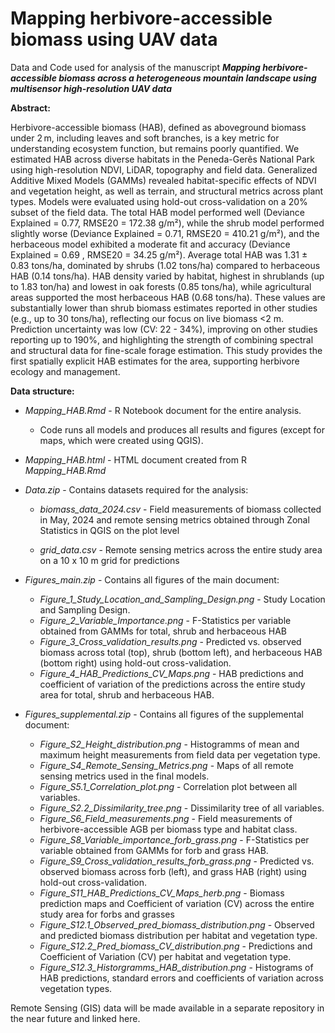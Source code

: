 # Mapping herbivore-accessible biomass using UAV data
Data and Code used for analysis of the manuscript ***Mapping herbivore-accessible biomass across a heterogeneous mountain landscape using multisensor high-resolution UAV data***

**Abstract:**

Herbivore-accessible biomass (HAB), defined as aboveground biomass under 2 m, including leaves and soft branches, is a key metric for understanding ecosystem function, but remains poorly quantified. We estimated HAB across diverse habitats in the Peneda-Gerês National Park using high-resolution NDVI, LiDAR, topography and field data. Generalized Additive Mixed Models (GAMMs) revealed habitat-specific effects of NDVI and vegetation height, as well as terrain, and structural metrics across plant types. Models were evaluated using hold-out cross-validation on a 20% subset of the field data. The total HAB model performed well (Deviance Explained = 0.77, RMSE20 = 172.38 g/m²), while the shrub model performed slightly worse (Deviance Explained = 0.71, RMSE20 = 410.21 g/m²), and the herbaceous model exhibited a moderate fit and accuracy (Deviance Explained = 0.69 , RMSE20 = 34.25 g/m²). Average total HAB was 1.31 ± 0.83 tons/ha, dominated by shrubs (1.02 tons/ha) compared to herbaceous HAB (0.14 tons/ha). HAB density varied by habitat, highest in shrublands (up to 1.83 ton/ha) and lowest in oak forests (0.85 tons/ha), while agricultural areas supported the most herbaceous HAB (0.68 tons/ha). These values are substantially lower than shrub biomass estimates reported in other studies (e.g., up to 30 tons/ha), reflecting our focus on live biomass <2 m. Prediction uncertainty was low (CV: 22 - 34%), improving on other studies reporting up to 190%, and highlighting the strength of combining spectral and structural data for fine-scale forage estimation. This study provides the first spatially explicit HAB estimates for the area, supporting herbivore ecology and management.

**Data structure:**

- *Mapping_HAB.Rmd* - R Notebook document for the entire analysis.
  - Code runs all models and produces all results and figures (except for maps, which were created using QGIS).
- *Mapping_HAB.html* - HTML document created from R *Mapping_HAB.Rmd* 
  
- *Data.zip* - Contains datasets required for the analysis:

  - *biomass_data_2024.csv* - Field measurements of biomass collected in May, 2024 and remote sensing metrics obtained through Zonal Statistics in QGIS on the plot level
          
  - *grid_data.csv* - Remote sensing metrics across the entire study area on a 10 x 10 m grid for predictions
 
- *Figures_main.zip* - Contains all figures of the main document:
  - *Figure_1_Study_Location_and_Sampling_Design.png* - Study Location and Sampling Design.
  - *Figure_2_Variable_Importance.png* - F-Statistics per variable obtained from GAMMs for total, shrub and herbaceous HAB
  - *Figure_3_Cross_validation_results.png* - Predicted vs. observed biomass across total (top), shrub (bottom left), and herbaceous HAB (bottom right) using hold-out cross-validation. 
  - *Figure_4_HAB_Predictions_CV_Maps.png* - HAB predictions and coefficient of variation of the predictions across the entire study area for total, shrub and herbaceous HAB.

- *Figures_supplemental.zip* - Contains all figures of the supplemental document:
  - *Figure_S2_Height_distribution.png* - Histogramms of mean and maximum height measurements from field data per vegetation type.
  - *Figure_S4_Remote_Sensing_Metrics.png* - Maps of all remote sensing metrics used in the final models.
  - *Figure_S5.1_Correlation_plot.png* - Correlation plot between all variables.
  - *Figure_S2.2_Dissimilarity_tree.png* - Dissimilarity tree of all variables.
  - *Figure_S6_Field_measurements.png* - Field measurements of herbivore-accessible AGB per biomass type and habitat class.
  - *Figure_S8_Variable_importance_forb_grass.png* - F-Statistics per variable obtained from GAMMs for forb and grass HAB.
  - *Figure_S9_Cross_validation_results_forb_grass.png* - Predicted vs. observed biomass across forb (left), and grass HAB (right) using hold-out cross-validation. 
  - *Figure_S11_HAB_Predictions_CV_Maps_herb.png* - Biomass prediction maps and Coefficient of variation (CV) across the entire study area for forbs and grasses
  - *Figure_S12.1_Observed_pred_biomass_distribution.png* - Observed and predicted biomass distribution per habitat and vegetation type. 
  - *Figure_S12.2_Pred_biomass_CV_distribution.png* - Predictions and Coefficient of Variation (CV) per habitat and vegetation type. 
  - *Figure_S12.3_Historgramms_HAB_distribution.png* - Histograms of HAB predictions, standard errors and coefficients of variation across vegetation types.
    
Remote Sensing (GIS) data will be made available in a separate repository in the near future and linked here.
          
